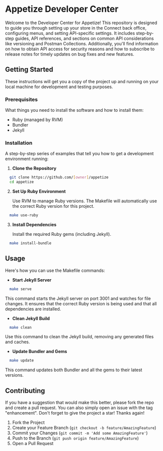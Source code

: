 # Appetize Developer Center 

Welcome to the Developer Center for Appetize! This repository is designed to guide you through setting up your store in the Connect back office, configuring menus, and setting API-specific settings. It includes step-by-step guides, API references, and sections on common API considerations like versioning and Postman Collections. Additionally, you'll find information on how to obtain API access for security reasons and how to subscribe to release notes for timely updates on bug fixes and new features.

## Getting Started

These instructions will get you a copy of the project up and running on your local machine for development and testing purposes.

### Prerequisites

What things you need to install the software and how to install them:

- Ruby (managed by RVM)
- Bundler
- Jekyll

### Installation

A step-by-step series of examples that tell you how to get a development environment running:

1. **Clone the Repository**

 ```bash
   git clone https://github.com/[owner]/appetize
   cd appetize
 ```

2. **Set Up Ruby Environment**

   Use RVM to manage Ruby versions. The Makefile will automatically use the correct Ruby version for this project.

 ```bash
   make use-ruby
 ```

3. **Install Dependencies**

   Install the required Ruby gems (including Jekyll).

 ```bash
   make install-bundle
 ```

## Usage

Here's how you can use the Makefile commands:

- **Start Jekyll Server**

```bash
  make serve
```

  This command starts the Jekyll server on port 3001 and watches for file changes. It ensures that the correct Ruby version is being used and that all dependencies are installed.

- **Clean Jekyll Build**

```bash
  make clean
```

  Use this command to clean the Jekyll build, removing any generated files and caches.

- **Update Bundler and Gems**

```bash
  make update
```

  This command updates both Bundler and all the gems to their latest versions.

## Contributing

If you have a suggestion that would make this better, please fork the repo and create a pull request. You can also simply open an issue with the tag "enhancement".
Don't forget to give the project a star! Thanks again!

1. Fork the Project
2. Create your Feature Branch (`git checkout -b feature/AmazingFeature`)
3. Commit your Changes (`git commit -m 'Add some AmazingFeature'`)
4. Push to the Branch (`git push origin feature/AmazingFeature`)
5. Open a Pull Request
